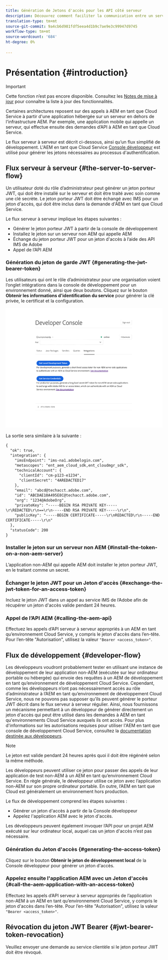 ```yaml
---
title: Génération de Jetons d'accès pour les API côté serveur
description: Découvrez comment faciliter la communication entre un serveur tiers et AEM en tant que Cloud Service en générant un jeton JWT sécurisé
translation-type: tm+mt
source-git-commit: 9a4cb6d981fdf5eea4d1b9c7ae9e3c99947d9745
workflow-type: tm+mt
source-wordcount: '684'
ht-degree: 0%

---
```



# Présentation {#introduction}

>[!IMPORTANT]
>
>Cette fonction n’est pas encore disponible. Consultez les [Notes de mise à jour](/help/release-notes/release-notes-cloud/release-notes-current.md) pour connaître la liste à jour des fonctionnalités.

Certaines architectures reposent sur des appels à AEM en tant que Cloud Service à partir d&#39;une application hébergée sur un serveur en dehors de l&#39;infrastructure AEM. Par exemple, une application mobile qui appelle un serveur, qui effectue ensuite des demandes d’API à AEM en tant que Cloud Service.

Le flux serveur à serveur est décrit ci-dessous, ainsi qu’un flux simplifié de développement. L&#39;AEM en tant que Cloud Service [Console développeur](development-guidelines.md#crxde-lite-and-developer-console) est utilisé pour générer les jetons nécessaires au processus d&#39;authentification.

## Flux serveur à serveur {#the-server-to-server-flow}

Un utilisateur doté du rôle d’administrateur peut générer un jeton porteur JWT, qui doit être installé sur le serveur et doit être traité avec soin comme une clé secrète. Le jeton porteur JWT doit être échangé avec IMS pour un jeton d&#39;accès, qui doit être inclus dans la demande d&#39;AEM en tant que Cloud Service.

Le flux serveur à serveur implique les étapes suivantes :

* Générer le jeton porteur JWT à partir de la console de développement
* Installez le jeton sur un serveur non AEM qui appelle AEM
* Échange du jeton porteur JWT pour un jeton d&#39;accès à l’aide des API IMS de Adobe
* Appel de l’API AEM

### Génération du jeton de garde JWT {#generating-the-jwt-bearer-token}

Les utilisateurs qui ont le rôle d’administrateur pour une organisation voient l’onglet intégrations dans la console de développement pour un environnement donné, ainsi que deux boutons. Cliquez sur le bouton **Obtenir les informations d&#39;identification du service** pour générer la clé privée, le certificat et la configuration.

![Génération JWT](assets/JWTtoken3.png)

La sortie sera similaire à la suivante :

```
{
  "ok": true,
  "integration": {
    "imsEndpoint": "ims-na1.adobelogin.com",
    "metascopes": "ent_aem_cloud_sdk,ent_cloudmgr_sdk",
    "technicalAccount": {
      "clientId": "cm-p123-e1234",
      "clientSecret": "4AREDACTED17"
    },
    "email": "abcd@techacct.adobe.com",
    "id": "ABCDAE10A495E8C@techacct.adobe.com",
    "org": "1234@AdobeOrg",
    "privateKey": "-----BEGIN RSA PRIVATE KEY-----\r\REDACTED\r\n==\r\n-----END RSA PRIVATE KEY-----\r\n",
    "publicKey": "-----BEGIN CERTIFICATE-----\r\nREDACTED\r\n-----END CERTIFICATE-----\r\n"
  },
  "statusCode": 200
}
```

### Installer le jeton sur un serveur non AEM {#install-the-token-on-a-non-aem-server}

L’application non-AEM qui appelle AEM doit installer le jeton porteur JWT, en le traitant comme un secret.

### Échanger le jeton JWT pour un Jeton d&#39;accès {#exchange-the-jwt-token-for-an-access-token}

Incluez le jeton JWT dans un appel au service IMS de l’Adobe afin de récupérer un jeton d&#39;accès valide pendant 24 heures.

### Appel de l’API AEM {#calling-the-aem-api}

Effectuez les appels d’API serveur à serveur appropriés à un AEM en tant qu’environnement Cloud Service, y compris le jeton d&#39;accès dans l’en-tête. Pour l’en-tête &quot;Autorisation&quot;, utilisez la valeur `"Bearer <access_token>"`.

<!-- ### Code Samples {#code-samples}

https://git.corp.adobe.com/boston/skyline-api-client-lib (internal note: URL will change to public git repo before we publish) contains client libraries written in node.js that will exchange the JSON outputted by the developer console for an access token. -->

## Flux de développement {#developer-flow}

Les développeurs voudront probablement tester en utilisant une instance de développement de leur application non-AEM (exécutée sur leur ordinateur portable ou hébergée) qui envoie des requêtes à un AEM de développement en tant qu’environnement de développement Cloud Service. Cependant, comme les développeurs n’ont pas nécessairement accès au rôle d’administrateur à l’AEM en tant qu’environnement de développement Cloud Service, nous ne pouvons pas supposer qu’ils peuvent générer le porteur JWT décrit dans le flux serveur à serveur régulier. Ainsi, nous fournissons un mécanisme permettant à un développeur de générer directement un jeton d&#39;accès qui peut être utilisé dans les demandes à AEM en tant qu&#39;environnements Cloud Service auxquels ils ont accès. Pour plus d&#39;informations sur les autorisations requises pour utiliser l&#39;AEM en tant que console de développement Cloud Service, consultez la [documentation destinée aux développeurs](/help/implementing/developing/introduction/development-guidelines.md).

>[!NOTE]
>
>Le jeton est valide pendant 24 heures après quoi il doit être régénéré selon la même méthode.

Les développeurs peuvent utiliser ce jeton pour passer des appels de leur application de test non-AEM à un AEM en tant qu’environnement Cloud Service. En règle générale, le développeur utilise ce jeton avec l’application non-AEM sur son propre ordinateur portable. En outre, l’AEM en tant que Cloud est généralement un environnement hors production.

Le flux de développement comprend les étapes suivantes :

* Générer un jeton d&#39;accès à partir de la Console développeur
* Appelez l&#39;application AEM avec le jeton d&#39;accès.

Les développeurs peuvent également invoquer l’API pour un projet AEM exécuté sur leur ordinateur local, auquel cas un jeton d&#39;accès n’est pas nécessaire.

### Génération du Jeton d&#39;accès {#generating-the-access-token}

Cliquez sur le bouton **Obtenir le jeton de développement local** de la Console développeur pour générer un jeton d&#39;accès.

### Appelez ensuite l&#39;application AEM avec un Jeton d&#39;accès {#call-the-aem-application-with-an-access-token}

Effectuez les appels d’API serveur à serveur appropriés de l’application non-AEM à un AEM en tant qu’environnement Cloud Service, y compris le jeton d&#39;accès dans l’en-tête. Pour l’en-tête &quot;Autorisation&quot;, utilisez la valeur `"Bearer <access_token>"`.

## Révocation du jeton JWT Bearer {#jwt-bearer-token-revocation}

Veuillez envoyer une demande au service clientèle si le jeton porteur JWT doit être révoqué.
